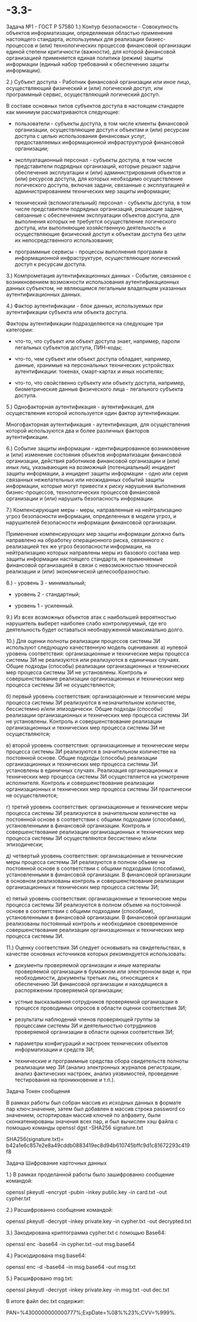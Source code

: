 # -3.3-

Задача №1 - ГОСТ Р 57580
1.) Контур безопасности - Совокупность объектов информатизации, определяемая областью применения настоящего стандарта, используемых для реализации бизнес-процессов и (или) технологических процессов финансовой организации единой степени критичности (важности), для которой финансовой организацией применяется единая политика (режим) защиты информации (единый набор требований к обеспечению защиты информации).

2.) Cубъект доступа - Работник финансовой организации или иное лицо, осуществляющий физический и (или) логический доступ, или программный сервис, осуществляющий логический доступ.

 В составе основных типов субъектов доступа в настоящем стандарте как минимум рассматриваются следующие:

- пользователи - субъекты доступа, в том числе клиенты финансовой организации, осуществляющие доступ к объектам и (или) ресурсам доступа с целью использования финансовых услуг, предоставляемых информационной инфраструктурой финансовой организации;

- эксплуатационный персонал - субъекты доступа, в том числе представители подрядных организаций, которые решают задачи обеспечения эксплуатации и (или) администрирования объектов и (или) ресурсов доступа, для которых необходимо осуществление логического доступа, включая задачи, связанные с эксплуатацией и администрированием технических мер защиты информации;

- технический (вспомогательный) персонал - субъекты доступа, в том числе представители подрядных организаций, решающие задачи, связанные с обеспечением эксплуатации объектов доступа, для выполнения которых не требуется осуществление логического доступа, или выполняющие хозяйственную деятельность и осуществляющие физический доступ к объектам доступа без цели их непосредственного использования;

- программные сервисы - процессы выполнения программ в информационной инфраструктуре, осуществляющие логический доступ к ресурсам доступа.

3.) Компрометация аутентификационных данных - Событие, связанное с возникновением возможности использования аутентификационных данных субъектом, не являющимся легальным владельцем указанных аутентификационных данных.

4.) Фактор аутентификации - блок данных, используемых при аутентификации субъекта или объекта доступа.

Факторы аутентификации подразделяются на следующие три категории:


- что-то, что субъект или объект доступа знает, например, пароли легальных субъектов доступа, ПИН-коды;


- что-то, чем субъект или объект доступа обладает, например, данные, хранимые на персональных технических устройствах аутентификации: токенах, смарт-картах и иных носителях;


- что-то, что свойственно субъекту или объекту доступа, например, биометрические данные физического лица - легального субъекта доступа.

5.) Однофакторная аутентификация - аутентификация, для осуществления которой используется один фактор аутентификации.

 Многофакторная аутентификация - аутентификация, для осуществления которой используются два и более различных факторов аутентификации.
 
 6.) Событие защиты информации - идентифицированное возникновение и (или) изменение состояния объектов информатизации финансовой организации, действия работников финансовой организации и (или) иных лиц, указывающие на возможный (потенциальный) инцидент защиты информации, а инцидент защиты информации - одно или серия связанных нежелательных или неожиданных событий защиты информации, которые могут привести к риску нарушения выполнения бизнес-процессов, технологических процессов финансовой организации и (или) нарушить безопасность информации.
 
 7.) Компенсирующие меры - меры, направленные на нейтрализацию угроз безопасности информации, определенных в модели угроз, и нарушителей безопасности информации финансовой организации.
 
 Применение компенсирующих мер защиты информации должно быть направлено на обработку операционного риска, связанного с реализацией тех же угроз безопасности информации, на нейтрализацию которых направлены меры из базового состава мер защиты информации настоящего стандарта, не применяемые финансовой организацией в связи с невозможностью технической реализации и (или) экономической целесообразностью.
 
 8.) - уровень 3 - минимальный;


- уровень 2 - стандартный;


- уровень 1 - усиленный.

9.) Из всех возможных объектов атак с наибольшей вероятностью нарушитель выберет наиболее слабо контролируемый, где его деятельность будет оставаться необнаруженной максимально долго.

10.) Для оценки полноты реализации процессов системы ЗИ используют следующую качественную модель оценивания:
а) нулевой уровень соответствия: организационные и технические меры процесса системы ЗИ 
не реализуются или реализуются в единичных случаях. Общие подходы (способы) реализации организационных и технических мер процесса системы ЗИ не установлены. Контроль и совершенствование реализации организационных и технических мер процесса системы ЗИ не осуществляются;

б) первый уровень соответствия: организационные и технические меры процесса системы ЗИ 
реализуются в незначительном количестве, бессистемно и/или эпизодически. Общие подходы (способы) реализации организационных и технических мер процесса системы ЗИ не установлены. Контроль и совершенствование реализации организационных и технических мер процесса системы ЗИ не осуществляются;

в) второй уровень соответствия: организационные и технические меры процесса системы ЗИ 
реализуются в значительном количестве на постоянной основе. Общие подходы (способы) реализации 
организационных и технических мер процесса системы ЗИ установлены в единичных случаях. Реализация организационных и технических мер процесса системы ЗИ осуществляется на усмотрение исполнителя. Контроль и совершенствование реализации организационных и технических мер процесса 
системы ЗИ практически не осуществляются;

г) третий уровень соответствия: организационные и технические меры процесса системы ЗИ
реализуются в значительном количестве на постоянной основе в соответствии с общими подходами 
(способами), установленными в финансовой организации. Контроль и совершенствование реализации 
организационных и технических мер процесса системы ЗИ осуществляются бессистемно и/или эпизодически;

д) четвертый уровень соответствия: организационные и технические меры процесса системы 
ЗИ реализуются в полном объеме на постоянной основе в соответствии с общими подходами (способами), установленными в финансовой организации. В финансовой организации в основном реализованы 
контроль и совершенствование реализации организационных и технических мер процесса системы ЗИ;

е) пятый уровень соответствия: организационные и технические меры процесса системы ЗИ
реализуются в полном объеме на постоянной основе в соответствии с общими подходами (способами), 
установленными в финансовой организации. В финансовой организации реализованы постоянный контроль и необходимое своевременное совершенствование реализации организационных и технических мер процесса системы ЗИ.

11.) Оценку соответствия ЗИ следует основывать на свидетельствах, в качестве основных источников которых рекомендуется использовать:

- документы проверяемой организации и иные материалы проверяемой организации в бумажном 
или электронном виде и, при необходимости, документы третьих лиц, относящиеся к обеспечению ЗИ 
финансовой организации и находящиеся в распоряжении проверяемой организации;

- устные высказывания сотрудников проверяемой организации в процессе проводимых опросов в 
области оценки соответствия ЗИ;

- результаты наблюдений членов проверяющей группы за процессами системы ЗИ и деятельностью сотрудников проверяемой организации в области оценки соответствия ЗИ;

- параметры конфигураций и настроек технических объектов информатизации и средств ЗИ;

- технические и программные средства сбора свидетельств полноты реализации мер ЗИ (анализ 
электронных журналов регистрации, анализ фактических настроек, анализ уязвимостей, проведение 
тестирования на проникновение и т.п.).

Задача Токен сообщения

В рамках работы был собран массив из исходных данных в формате пар ключ:значение, затем был добавлен в массив строка password со значением, остортирован массив ключей по алфавиту, были сконкатенированы значения всех пар, и был вычислен хэш файла с помощью команды 
openssl dgst -SHA256 signature.txt

SHA256(signature.txt)= b42a1e6c857e2e8a49cddb0883419ec8d94b610745bffc9d1c81672293c419f8


Задача Шифрование карточных данных

1.) В рамках проделанной работы было зашифрованно сообщение командой:

openssl pkeyutl -encrypt -pubin -inkey public.key -in card.txt -out cypher.txt

2.) Расшифрованно сообщение командой:

openssl pkeyutl -decrypt -inkey private.key -in cypher.txt -out decrypted.txt

3.) Закодирована криптограмма  cypher.txt с помощью Base64:

openssl enc -base64 -in cypher.txt -out msg.base64

4.) Раскодирована msg.base64:

 openssl enc -d -base64 -in msg.base64 -out msg.txt
 
5.) Расшифровано msg.txt:

openssl pkeyutl -decrypt -inkey private.key -in msg.txt -out dec.txt


В итоге файл dec.txt содержит:

PAN=%4300000000000777%;ExpDate=%08%%23%;CVV=%999%.










